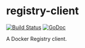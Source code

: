 # registry-client

[![Build Status](https://travis-ci.com/imagespy/registry-client.svg?branch=master)](https://travis-ci.com/imagespy/registry-client)
[![GoDoc](https://godoc.org/github.com/imagespy/registry-client?status.svg)](https://godoc.org/github.com/imagespy/registry-client)

A Docker Registry client.
